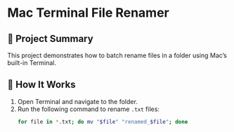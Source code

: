 # Mac Terminal File Renamer

## 📌 Project Summary
This project demonstrates how to batch rename files in a folder using Mac’s built-in Terminal.

## 🚀 How It Works
1. Open Terminal and navigate to the folder.
2. Run the following command to rename `.txt` files:
   ```bash
   for file in *.txt; do mv "$file" "renamed_$file"; done
